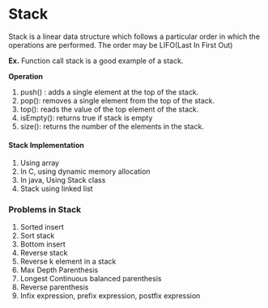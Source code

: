 # Stack

Stack is a linear data structure which follows a particular order in which the operations are performed. The order may be LIFO(Last In First Out) 

**Ex.** Function call stack is a good example of a stack.

**Operation**

1. push() : adds a single element at the top of the stack.
2. pop(): removes a single element from the top of the stack.
3. top(): reads the value of the top element of the stack.
4. isEmpty(): returns true if stack is empty
5. size(): returns the number of the elements in the stack.



#### Stack Implementation

1. Using  array
2. In C, using dynamic memory allocation
3. In java, Using Stack class
4. Stack using linked list



### Problems in Stack

1. Sorted insert
2. Sort stack
3. Bottom insert
4. Reverse stack
5. Reverse k element in a stack
6. Max Depth Parenthesis
7. Longest Continuous balanced parenthesis
8. Reverse parenthesis
9. Infix expression, prefix expression, postfix expression




